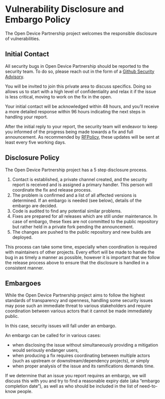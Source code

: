 # Vulnerability Disclosure and Embargo Policy

The Open Device Partnership project welcomes the responsible disclosure of vulnerabilities.

## Initial Contact

All security bugs in Open Device Partnership should be reported to the security team.
To do so, please reach out in the form of a
[Github Security Advisory](https://docs.github.com/en/code-security/security-advisories/guidance-on-reporting-and-writing-information-about-vulnerabilities).

You will be invited to join this private area to discuss specifics. Doing so
allows us to start with a high level of confidentiality and relax it if the
issue is less critical, moving to work on the fix in the open.

Your initial contact will be acknowledged within 48 hours, and you’ll receive
a more detailed response within 96 hours indicating the next steps in handling
your report.

After the initial reply to your report, the security team will endeavor to
keep you informed of the progress being made towards a fix and full
announcement. As recommended by
[RFPolicy](https://dl.packetstormsecurity.net/papers/general/rfpolicy-2.0.txt),
these updates will be sent at least every five working days.

## Disclosure Policy

The Open Device Partnership project has a 5 step disclosure process.

1. Contact is established, a private channel created, and the security report
   is received and is assigned a primary handler. This person will coordinate
   the fix and release process.
2. The problem is confirmed and a list of all affected versions is determined.
   If an embargo is needed (see below), details of the embargo are decided.
3. Code is audited to find any potential similar problems.
4. Fixes are prepared for all releases which are still under maintenance. In
   case of embargo, these fixes are not committed to the public repository but
   rather held in a private fork pending the announcement.
5. The changes are pushed to the public repository and new builds are deployed.

This process can take some time, especially when coordination is required
with maintainers of other projects. Every effort will be made to handle the bug
in as timely a manner as possible, however it is important that we follow the
release process above to ensure that the disclosure is handled in a consistent
manner.

## Embargoes

While the Open Device Partnership project aims to follow the highest standards of
transparency and openness, handling some security issues may pose such an
immediate threat to various stakeholders and require coordination between
various actors that it cannot be made immediately public.

In this case, security issues will fall under an embargo.

An embargo can be called for in various cases:
- when disclosing the issue without simultaneously providing a mitigation
  would seriously endanger users,
- when producing a fix requires coordinating between multiple actors (such as
  upstream or downstream/dependency projects), or simply
- when proper analysis of the issue and its ramifications demands time.

If we determine that an issue you report requires an embargo, we will discuss
this with you and try to find a reasonable expiry date (aka “embargo
completion date”), as well as who should be included in the list of
need-to-know people.